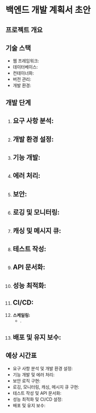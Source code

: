 # 백엔드 개발 계획서 초안

## 프로젝트 개요



## 기술 스택

- 웹 프레임워크: 
- 데이터베이스: 
- 컨테이너화:
- 버전 관리: 
- 개발 환경: 

## 개발 단계

1. **요구 사항 분석:**
    - 
2. **개발 환경 설정:**
    - 
3. **기능 개발:**
    - 
4. **에러 처리:**
    - 
5. **보안:**
    - 
6. **로깅 및 모니터링:**
    - 
7. **캐싱 및 메시지 큐:**
    - 
8. **테스트 작성:**
    - 
9. **API 문서화:**
    - 
10. **성능 최적화:**
    - 
11. **CI/CD:**
    - 
12. **스케일링:**
    - .
13. **배포 및 유지 보수:**
    - 

## 예상 시간표

- 요구 사항 분석 및 개발 환경 설정: 
- 기능 개발 및 에러 처리: 
- 보안 로직 구현: 
- 로깅, 모니터링, 캐싱, 메시지 큐 구현: 
- 테스트 작성 및 API 문서화: 
- 성능 최적화 및 CI/CD 설정: 
- 배포 및 유지 보수: 
